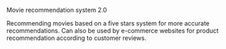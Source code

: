 Movie recommendation system 2.0

Recommending movies based on a five stars system for more accurate recommendations. 
Can also be used by e-commerce websites for product recommendation according to customer reviews. 
